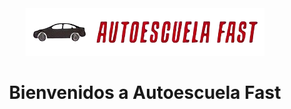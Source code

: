 <div align="center">
    <img src="./client/src/assets/logo.png" alt="Logo Autoescuela Fast" heigth="100px" width="auto" />
    <h1>Bienvenidos a Autoescuela Fast</h1>
</div>